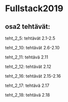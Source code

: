 # Fullstack2019

## osa2 tehtävät:

teht_2_5: tehtävät 2.1-2.5

teht_2_10: tehtävät 2.6-2.10

teht_2_11: tehtävä 2.11

teht_2_12: tehtävät 2.12

teht_2_16: tehtävät 2.15-2.16

teht_2_17: tehtävä 2.17

teht_2_18: tehtävä 2.18
